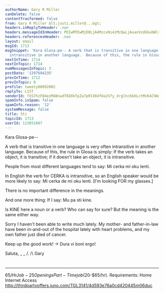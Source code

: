 ```yaml
---
authorName: Gary R Miller
canDelete: false
contentTrasformed: false
from: Gary R Miller &lt;justi.miller@...&gt;
headers.inReplyToHeader: .nan
headers.messageIdInHeader: PDIwMTEwMjE0LjA4MzcxNi4zMzQwLjAuanVzdGkubWlsbGVyQGp1bm8uY29tPg==
headers.referencesHeader: .nan
layout: email
msgId: 1713
msgSnippet: 'Kara Glosa-pe-- A verb that is transitive in one language is very often
  intransitive in another language.  Because of this, the rule in Glosa is simply:  If'
nextInTime: 1714
nextInTopic: 1714
numMessagesInTopic: 3
postDate: '1297694235'
prevInTime: 1712
prevInTopic: 0
profile: tweety08092002
replyTo: LIST
senderId: fXS7hzFB4ezM4BnwdT6E8kTpZa7p9lX04fOa2Sfy_Xrglhc6k6LctMcK4C9Am2bkLItTC3Dr4qXNuIq0UYdf5rRwvaPr_pcURaHoaQ
spamInfo.isSpam: false
spamInfo.reason: '12'
systemMessage: false
title: Sti
topicId: 1713
userId: 123051087
---
```


Kara Glosa-pe--

A verb that is transitive in one language is very often intransitive in
another language.  Because of this, the rule in Glosa is simply:  If the
verb takes an object, it is transitive; if it doesn't take an object, it
is intransitive.

People from most different languages tend to say:
Mi cerka mi oku lenti.

In English the verb for CERKA is intransitive, so an English speaker
would be more likely to say:
Mi cerka de mi oku lenti.  [I'm looking FOR my glasses.]

There is no important difference in the meanings.

And one more thing:  If I say:
Mu pa sti kine.

Is KINE here a noun or a verb?  Who can say for sure?  But the meaning is
the same either way.

Sorry I haven't been able to write much lately.  My mother- and
father-in-law have been in-and-out of the hospital lately with heart
problems, and my own father just died of cancer.

Keep up the good work!
-> Dura vi boni ergo!

Saluta,
_ _
 /.
/\   Gary
#
____________________________________________________________
$65/Hr Job - 25 Openings
Part-Time job ($20-$65/hr). Requirements: Home Internet Access
http://thirdpartyoffers.juno.com/TGL3141/4d593e76a0cd420445m06duc

